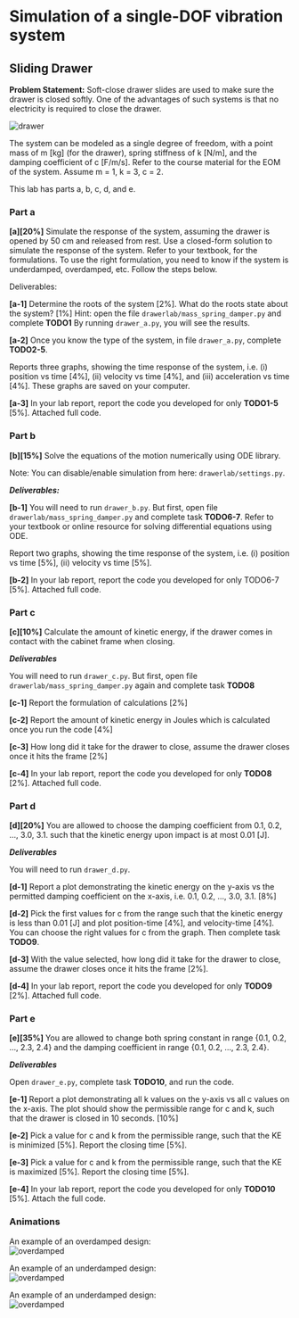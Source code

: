 # Simulation of a single-DOF vibration system
## Sliding Drawer


**Problem Statement:**  Soft-close drawer slides are used to make sure the drawer is closed softly. One of the advantages of such systems is that no electricity is required to close the drawer. 

![drawer](./images/drawer.png)

The system can be modeled as a single degree of freedom, with a point mass of m \[kg\] (for the drawer), spring stiffness of k \[N/m\], and the damping coefficient of c \[F/m/s\]. Refer to the course material for the EOM of the system. Assume m = 1, k = 3, c = 2.

This lab has parts a, b, c, d, and e.


### Part a
**\[a\]\[20%\]** Simulate the response of the system, assuming the drawer is opened by 50 cm and released from rest. Use a closed-form solution to simulate the response of the system. Refer to your textbook, for the formulations. To use the right formulation, you need to know if the system is underdamped, overdamped, etc. Follow the steps below.

Deliverables: 

**\[a-1\]** Determine the roots of the system \[2%\]. What do the roots state about the system? \[1%\]
Hint: open the file `drawerlab/mass_spring_damper.py` and complete **TODO1**
By running `drawer_a.py`, you will see the results.
	
**\[a-2\]** Once you know the type of the system, in file `drawer_a.py`, complete **TODO2-5**.

Reports three graphs, showing the time response of the system, i.e. (i) position vs time \[4%\], (ii) velocity vs time \[4%\], and (iii) acceleration vs time \[4%\]. These graphs are saved on your computer.

**\[a-3\]** In your lab report, report the code you developed for only **TODO1-5** \[5%\]. Attached full code.


### Part b
**\[b\]\[15%\]** Solve the equations of the motion numerically using ODE library.

Note: You can disable/enable simulation from here: `drawerlab/settings.py`. 
 
**_Deliverables:_** 

**\[b-1\]** You will need to run `drawer_b.py`. But first, open file `drawerlab/mass_spring_damper.py` and complete task **TODO6-7**. Refer to your textbook or online resource for solving differential equations using ODE.

Report two graphs, showing the time response of the system, i.e. (i) position vs time [5%], (ii) velocity vs time [5%].  

**\[b-2\]** In your lab report, report the code you developed for only TODO6-7 [5%]. Attached full code.



### Part c
**\[c\]\[10%\]** Calculate the amount of kinetic energy, if the drawer comes in contact with the cabinet frame when closing. 

**_Deliverables_** 

You will need to run `drawer_c.py`. But first, open file `drawerlab/mass_spring_damper.py` again and complete task **TODO8**

**\[c-1\]** Report the formulation of calculations [2%]

**\[c-2\]** Report the amount of kinetic energy in Joules which is calculated once you run the code [4%]

**\[c-3\]** How long did it take for the drawer to close, assume the drawer closes once it hits the frame [2%]

**\[c-4\]** In your lab report, report the code you developed for only **TODO8** [2%]. Attached full code.



### Part d
**\[d\]\[20%\]** You are allowed to choose the damping coefficient from 0.1, 0.2, …, 3.0, 3.1. such that the kinetic energy upon impact is at most 0.01 [J]. 

**_Deliverables_** 

You will need to run `drawer_d.py`. 

**\[d-1\]** Report a plot demonstrating the kinetic energy on the y-axis vs the permitted damping coefficient on the x-axis, i.e. 0.1, 0.2, …, 3.0, 3.1. [8%]

**\[d-2\]** Pick the first values for c from the range such that the kinetic energy is less than 0.01 [J] and plot position-time [4%], and velocity-time [4%]. You can choose the right values for c from the graph. Then complete task **TODO9**.

**\[d-3\]** With the value selected, how long did it take for the drawer to close, assume the drawer closes once it hits the frame [2%].

**\[d-4\]** In your lab report, report the code you developed for only **TODO9** [2%]. Attached full code.




### Part e
**\[e\]\[35%\]** You are allowed to change both spring constant in range {0.1, 0.2, …, 2.3, 2.4} and the damping coefficient in range {0.1, 0.2, …, 2.3, 2.4}.

**_Deliverables_** 

Open `drawer_e.py`, complete task **TODO10**, and run the code.

**\[e-1\]** Report a plot demonstrating all k values on the y-axis vs all c values on the x-axis. The plot should show the permissible range for c and k, such that the drawer is closed in 10 seconds. [10%]

**\[e-2\]** Pick a value for c and k from the permissible range, such that the KE is minimized [5%]. Report the closing time [5%].

**\[e-3\]** Pick a value for c and k from the permissible range, such that the KE is maximized [5%]. Report the closing time [5%].

**\[e-4\]** In your lab report, report the code you developed for only **TODO10** [5%]. Attach the full code.



### Animations
An example of an overdamped design:\
![overdamped](./images/drawer_overdamped.gif)


An example of an underdamped design:\
![overdamped](./images/drawer_underdamped1.gif)


An example of an underdamped design:\
![overdamped](./images/drawer_underdamped2.gif)

